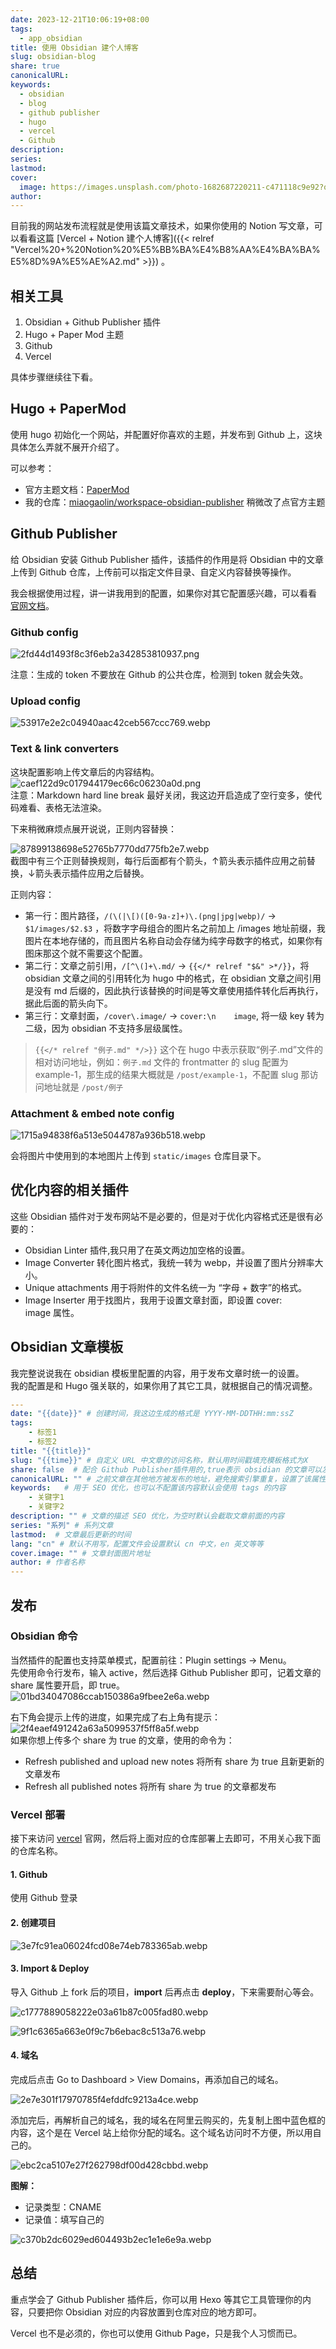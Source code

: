 ```yaml
---  
date: 2023-12-21T10:06:19+08:00  
tags:  
  - app_obsidian  
title: 使用 Obsidian 建个人博客  
slug: obsidian-blog  
share: true  
canonicalURL:   
keywords:  
  - obsidian  
  - blog  
  - github publisher  
  - hugo  
  - vercel  
  - Github  
description:   
series:   
lastmod:   
cover:  
  image: https://images.unsplash.com/photo-1682687220211-c471118c9e92?q=80&w=500&auto=format&fit=crop&ixlib=rb-4.0.3&ixid=M3wxMjA3fDF8MHxwaG90by1wYWdlfHx8fGVufDB8fHx8fA%3D%3D  
author:   
---  
```

  
目前我的网站发布流程就是使用该篇文章技术，如果你使用的 Notion 写文章，可以看看这篇 [Vercel + Notion 建个人博客]({{< relref "Vercel%20+%20Notion%20%E5%BB%BA%E4%B8%AA%E4%BA%BA%E5%8D%9A%E5%AE%A2.md" >}}) 。  
## 相关工具  
1. Obsidian + Github Publisher 插件  
2. Hugo + Paper Mod 主题  
3. Github  
4. Vercel  
  
具体步骤继续往下看。  
## Hugo + PaperMod  
使用 hugo 初始化一个网站，并配置好你喜欢的主题，并发布到 Github 上，这块具体怎么弄就不展开介绍了。  
  
可以参考：  
- 官方主题文档：[PaperMod](https://adityatelange.github.io/hugo-PaperMod/)  
- 我的仓库：[miaogaolin/workspace-obsidian-publisher](https://github.com/miaogaolin/workspace-obsidian-publisher) 稍微改了点官方主题  
  
## Github Publisher  
给 Obsidian 安装 Github Publisher 插件，该插件的作用是将 Obsidian 中的文章上传到 Github 仓库，上传前可以指定文件目录、自定义内容替换等操作。  
  
我会根据使用过程，讲一讲我用到的配置，如果你对其它配置感兴趣，可以看看 [官网文档](https://obsidian-publisher.netlify.app/plugin/)。  
### Github config  
![2fd44d1493f8c3f6eb2a342853810937.png](/images/2fd44d1493f8c3f6eb2a342853810937.png)  
  
注意：生成的 token 不要放在 Github 的公共仓库，检测到 token 就会失效。  
### Upload config  
![53917e2e2c04940aac42ceb567ccc769.webp](/images/53917e2e2c04940aac42ceb567ccc769.webp)  
### Text & link converters  
这块配置影响上传文章后的内容结构。  
![caef122d9c017944179ec66c06230a0d.png](/images/caef122d9c017944179ec66c06230a0d.png)  
注意：Markdown hard line break 最好关闭，我这边开启造成了空行变多，使代码难看、表格无法渲染。  
  
下来稍微麻烦点展开说说，正则内容替换：  
  
![87899138698e52765b7770dd775fb2e7.webp](/images/87899138698e52765b7770dd775fb2e7.webp)  
截图中有三个正则替换规则，每行后面都有个箭头，↑箭头表示插件应用之前替换，↓箭头表示插件应用之后替换。  
  
正则内容：  
- 第一行：图片路径，`/(\(|\[)([0-9a-z]+)\.(png|jpg|webp)/`  ->  `$1/images/$2.$3` ，将数字字母组合的图片名之前加上 /images 地址前缀，我图片在本地存储的，而且图片名称自动会存储为纯字母数字的格式，如果你有图床那这个就不需要这个配置。  
- 第二行：文章之前引用，`/[^\(]+\.md/` ->  `{{</* relref "$&" >*/}}`，将 obsidian 文章之间的引用转化为 hugo 中的格式，在 obsidian 文章之间引用是没有 md 后缀的，因此执行该替换的时间是等文章使用插件转化后再执行，据此后面的箭头向下。  
- 第三行：文章封面，`/cover\.image/` -> `cover:\n    image`, 将一级 key 转为二级，因为 obsidian 不支持多层级属性。  
> `{{</* relref "例子.md" */>}}` 这个在 hugo 中表示获取“例子.md”文件的相对访问地址，例如：`例子.md` 文件的 frontmatter 的 slug 配置为 example-1，那生成的结果大概就是 `/post/example-1`，不配置 slug 那访问地址就是 `/post/例子`   
  
  
### Attachment & embed note config  
  
![1715a94838f6a513e5044787a936b518.webp](/images/1715a94838f6a513e5044787a936b518.webp)  
  
  
会将图片中使用到的本地图片上传到 `static/images` 仓库目录下。  
## 优化内容的相关插件  
  
这些 Obsidian 插件对于发布网站不是必要的，但是对于优化内容格式还是很有必要的：  
- Obsidian Linter 插件,我只用了在英文两边加空格的设置。  
- Image Converter 转化图片格式，我统一转为 webp，并设置了图片分辨率大小。  
- Unique attachments 用于将附件的文件名统一为 “字母 + 数字”的格式。  
- Image Inserter 用于找图片，我用于设置文章封面，即设置 cover:  
    image 属性。  
  
## Obsidian 文章模板  
我完整说说我在 obsidian 模板里配置的内容，用于发布文章时统一的设置。  
我的配置是和 Hugo 强关联的，如果你用了其它工具，就根据自己的情况调整。  
```yaml  
---  
date: "{{date}}" # 创建时间，我这边生成的格式是 YYYY-MM-DDTHH:mm:ssZ  
tags:   
	- 标签1  
	- 标签2  
title: "{{title}}"  
slug: "{{time}}" # 自定义 URL 中文章的访问名称，默认用时间戳填充模板格式为X  
share: false  # 配合 Github Publisher插件用的,true表示 obsidian 的文章可以发布  
canonicalURL: "" # 之前文章在其他地方被发布的地址，避免搜索引擎重复，设置了该属性会优先展示 canonicalURL 执行的文章  
keywords:   # 用于 SEO 优化，也可以不配置该内容默认会使用 tags 的内容  
	- 关键字1  
	- 关键字2  
description: "" # 文章的描述 SEO 优化，为空时默认会截取文章前面的内容  
series: "系列" # 系列文章  
lastmod:  # 文章最后更新的时间  
lang: "cn" # 默认不用写，配置文件会设置默认 cn 中文，en 英文等等  
cover.image: "" # 文章封面图片地址  
author: # 作者名称  
---  
```  
## 发布  
  
### Obsidian 命令  
当然插件的配置也支持菜单模式，配置前往：Plugin settings -> Menu。  
先使用命令行发布，输入 active，然后选择 Github Publisher 即可，记着文章的 share 属性要开启，即 true。  
![01bd34047086ccab150386a9fbee2e6a.webp](/images/01bd34047086ccab150386a9fbee2e6a.webp)  
  
右下角会提示上传的进度，如果完成了右上角有提示：  
![2f4eaef491242a63a5099537f5ff8a5f.webp](/images/2f4eaef491242a63a5099537f5ff8a5f.webp)  
如果你想上传多个 share 为 true 的文章，使用的命令为：  
- Refresh published and upload new notes 将所有 share 为 true 且新更新的文章发布  
- Refresh all published notes 将所有 share 为 true 的文章都发布  
### Vercel 部署  
接下来访问 [vercel](https://vercel.com/) 官网，然后将上面对应的仓库部署上去即可，不用关心我下面的仓库名称。  
#### 1. Github  
  
使用 Github 登录  
  
#### 2. 创建项目  
  
![3e7fc91ea06024fcd08e74eb783365ab.webp](/images/3e7fc91ea06024fcd08e74eb783365ab.webp)  
  
#### 3. Import & Deploy  
  
导入 Github 上 fork 后的项目，**import** 后再点击 **deploy**，下来需要耐心等会。  
  
![c1777889058222e03a61b87c005fad80.webp](/images/c1777889058222e03a61b87c005fad80.webp)  
  
![9f1c6365a663e0f9c7b6ebac8c513a76.webp](/images/9f1c6365a663e0f9c7b6ebac8c513a76.webp)  
  
  
#### 4. 域名  
  
完成后点击 Go to Dashboard > View Domains，再添加自己的域名。  
  
![2e7e301f17970785f4efddfc9213a4ce.webp](/images/2e7e301f17970785f4efddfc9213a4ce.webp)  
  
  
添加完后，再解析自己的域名，我的域名在阿里云购买的，先复制上图中蓝色框的内容，这个是在 Vercel 站上给你分配的域名。这个域名访问时不方便，所以用自己的。  
  
![ebc2ca5107e27f262798df00d428cbbd.webp](/images/ebc2ca5107e27f262798df00d428cbbd.webp)  
  
**图解：**  
  
- 记录类型：CNAME  
- 记录值：填写自己的  
  
![c370b2dc6029ed604493b2ec1e1e6e9a.webp](/images/c370b2dc6029ed604493b2ec1e1e6e9a.webp)  
## 总结  
重点学会了 Github Publisher 插件后，你可以用 Hexo 等其它工具管理你的内容，只要把你 Obsidian 对应的内容放置到仓库对应的地方即可。  
  
Vercel 也不是必须的，你也可以使用 Github Page，只是我个人习惯而已。